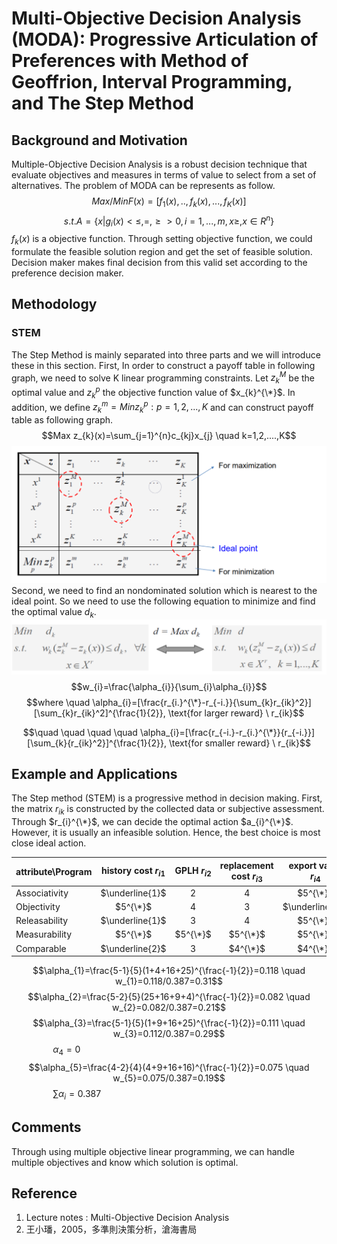 # Multi-Objective Decision Analysis (MODA): Progressive Articulation of Preferences with Method of Geoffrion, Interval Programming, and The Step Method

## Background and Motivation
Multiple-Objective Decision Analysis is a robust decision technique that evaluate objectives and measures in terms of value to select from a set of alternatives. The problem of MODA can be represents as follow.
$$Max/Min F(x)=[f_{1}(x),..,f_{k}(x),...,f_{K}(x)]$$
$$s.t. A=\{x|g_{i}(x)<\leq,=,\geq>0,i=1,...,m,x\geq, x \in R^{n}\}$$
$f_{k}(x)$ is a objective function. Through setting objective function, we could formulate the feasible solution region and get the set of feasible solution. Decision maker makes final decision from this valid set according to the preference decision maker. 
## Methodology
### STEM
The Step Method is mainly separated into three parts and we will introduce these in this section.
First, In order to construct a payoff table in following graph, we need to solve K linear programming constraints. Let $z_{k}^{M}$ be the optimal value and $z_{k}^{p}$ the objective function value of $x_{k}^{\*}$. In addition, we define $z_{k}^{m}=Min{z_{k}^{p}:p=1,2,...,K}$ and can construct payoff table as following graph.
$$Max z_{k}(x)=\sum_{j=1}^{n}c_{kj}x_{j} \quad k=1,2,....,K$$
<img src="payoff_table.png" width="1000px" />
Second, we need to find an nondominated solution which is nearest to the ideal point. So we need to use the following equation to minimize and find the optimal value $d_{k}$.
<img src="part2.PNG" width="1000px" />
$$w_{i}=\frac{\alpha_{i}}{\sum_{i}\alpha_{i}}$$
$$where \quad \alpha_{i}=[\frac{r_{i.}^{\*}-r_{-i.}}{\sum_{k}r_{ik}^2}][\sum_{k}r_{ik}^2]^{\frac{1}{2}}, \text{for larger reward} \ r_{ik}$$

$$\quad \quad \quad \quad \alpha_{i}=[\frac{r_{-i.}-r_{i.}^{\*}}{r_{-i.}}][\sum_{k}{r_{ik}^2}]^{\frac{1}{2}}, \text{for smaller reward} \ r_{ik}$$

## Example and Applications
The Step method (STEM) is a progressive method in decision making. First, the matrix $r_{ik}$ is constructed by the collected data or subjective assessment. Through $r_{i}^{\*}$, we can decide the optimal action $a_{i}^{\*}$. However, it is usually an infeasible solution. Hence, the best choice is most close ideal action.

| attribute\Program | history cost $r_{i1}$ | GPLH $r_{i2}$ | replacement cost $r_{i3}$ | export value $r_{i4}$ | ideal value $a_{i.}^{\*}$ |
| ----------------- | :-------------------: | :-----------: | :-----------------------: | :--------------------: | :-----------------------: |
| Associativity | $\underline{1}$ | 2 | 4 | $5^{\*}$ | 5 |  
| Objectivity | $5^{\*}$ | 4 | 3 | $\underline{2}$ | 5 |
| Releasability | $\underline{1}$ | 3 | 4 | $5^{\*}$ | 5 |
| Measurability | $5^{\*}$ | $5^{\*}$ | $5^{\*}$ | $5^{\*}$ | 5 | 
| Comparable | $\underline{2}$ | 3 | $4^{\*}$ | $4^{\*}$ | 4 | 

$$\alpha_{1}=\frac{5-1}{5}(1+4+16+25)^{\frac{-1}{2}}=0.118 \quad w_{1}=0.118/0.387=0.31$$
$$\alpha_{2}=\frac{5-2}{5}(25+16+9+4)^{\frac{-1}{2}}=0.082 \quad w_{2}=0.082/0.387=0.21$$
$$\alpha_{3}=\frac{5-1}{5}(1+9+16+25)^{\frac{-1}{2}}=0.111 \quad w_{3}=0.112/0.387=0.29$$
$\quad \quad \quad \quad \alpha_{4}=0$
$$\alpha_{5}=\frac{4-2}{4}(4+9+16+16)^{\frac{-1}{2}}=0.075 \quad w_{5}=0.075/0.387=0.19$$
$\quad \quad \quad \quad \sum{\alpha_{i}}=0.387$
## Comments
Through using multiple objective linear programming, we can handle multiple objectives and know which solution is optimal.
## Reference
1. Lecture notes : Multi-Objective Decision Analysis
2. 王小璠，2005，多準則決策分析，滄海書局
